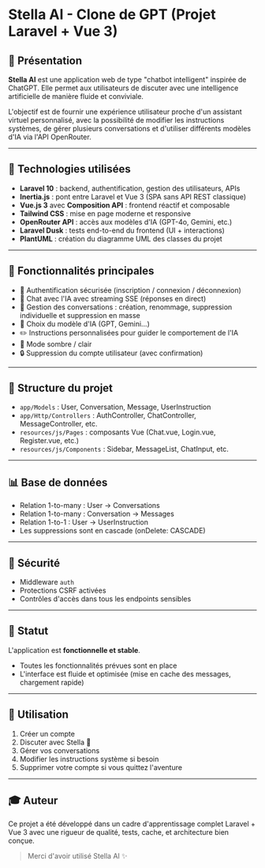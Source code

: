 # Stella AI - Clone de GPT (Projet Laravel + Vue 3)

## 🚀 Présentation

**Stella AI** est une application web de type "chatbot intelligent" inspirée de ChatGPT. Elle permet aux utilisateurs de discuter avec une intelligence artificielle de manière fluide et conviviale.

L'objectif est de fournir une expérience utilisateur proche d'un assistant virtuel personnalisé, avec la possibilité de modifier les instructions systèmes, de gérer plusieurs conversations et d'utiliser différents modèles d'IA via l'API OpenRouter.

---

## 🔧 Technologies utilisées

* **Laravel 10** : backend, authentification, gestion des utilisateurs, APIs
* **Inertia.js** : pont entre Laravel et Vue 3 (SPA sans API REST classique)
* **Vue.js 3** avec **Composition API** : frontend réactif et composable
* **Tailwind CSS** : mise en page moderne et responsive
* **OpenRouter API** : accès aux modèles d'IA (GPT-4o, Gemini, etc.)
* **Laravel Dusk** : tests end-to-end du frontend (UI + interactions)
* **PlantUML** : création du diagramme UML des classes du projet

---

## 🔐 Fonctionnalités principales

* 🔑 Authentification sécurisée (inscription / connexion / déconnexion)
* 💬 Chat avec l'IA avec streaming SSE (réponses en direct)
* 🔹 Gestion des conversations : création, renommage, suppression individuelle et suppression en masse
* 🤖 Choix du modèle d'IA (GPT, Gemini...)
* ✏️ Instructions personnalisées pour guider le comportement de l'IA
* 🌌 Mode sombre / clair
* 🔒 Suppression du compte utilisateur (avec confirmation)

---

## 📃 Structure du projet

* `app/Models` : User, Conversation, Message, UserInstruction
* `app/Http/Controllers` : AuthController, ChatController, MessageController, etc.
* `resources/js/Pages` : composants Vue (Chat.vue, Login.vue, Register.vue, etc.)
* `resources/js/Components` : Sidebar, MessageList, ChatInput, etc.

---

## 📊 Base de données

* Relation 1-to-many : User -> Conversations
* Relation 1-to-many : Conversation -> Messages
* Relation 1-to-1 : User -> UserInstruction
* Les suppressions sont en cascade (onDelete: CASCADE)

---

## 🚫 Sécurité

* Middleware `auth`
* Protections CSRF activées
* Contrôles d'accès dans tous les endpoints sensibles

---

## 📅 Statut

L'application est **fonctionnelle et stable**.

* Toutes les fonctionnalités prévues sont en place
* L'interface est fluide et optimisée (mise en cache des messages, chargement rapide)

---

## 🔗 Utilisation

1. Créer un compte
2. Discuter avec Stella 🤖
3. Gérer vos conversations
4. Modifier les instructions système si besoin
5. Supprimer votre compte si vous quittez l'aventure

---

## 🎓 Auteur

Ce projet a été développé dans un cadre d'apprentissage complet Laravel + Vue 3 avec une rigueur de qualité, tests, cache, et architecture bien conçue.

> Merci d'avoir utilisé Stella AI ✨

